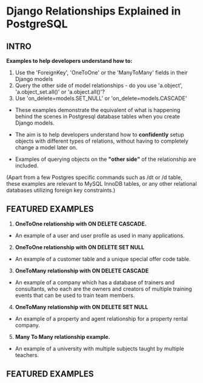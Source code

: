 # Django Relationships Explained in PostgreSQL

## INTRO
**Examples to help developers understand how to:**
1. Use the 'ForeignKey', 'OneToOne' or the 'ManyToMany' fields in their Django models
2. Query the other side of model relationships - do you use 'a.object', 'a.object_set.all()' or 'a.object.all()'?
3. Use 'on_delete=models.SET_NULL' or 'on_delete=models.CASCADE'

- These examples demonstrate the equivalent of what is happening behind the scenes in Postgresql database tables when you create Django models. 

- The aim is to help developers understand how to **confidently** setup objects with different types of relations, without having to completely change a model later on. 

- Examples of querying objects on the **"other side"** of the relationship are included.

(Apart from a few Postgres specific commands such as /dt or /d table, these examples are relevant to MySQL InnoDB tables, or any other relational databases utilizing foreign key constraints.)

## FEATURED EXAMPLES

1. **OneToOne relationship with ON DELETE CASCADE.**
- An example of a user and user profile as used in many applications.

2. **OneToOne relationship with ON DELETE SET NULL**
- An example of a customer table and a unique special offer code table. 

3. **OneToMany relationship with ON DELETE CASCADE**
- An example of a company which has a database of trainers and consultants, who each are the owners and creators of multiple training events that can be used to train team members.

4. **OneToMany relationship with ON DELETE SET NULL**
- An example of a property and agent relationship for a property rental company.

5. **Many To Many relationship example.**
- An example of a university with multiple subjects taught by multiple teachers.

## FEATURED EXAMPLES


